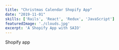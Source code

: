 ```yaml
---
title: "Christmas Calendar Shopify App"
date: "2019-11-01"
skills: ['Rails', 'React', 'Redux', 'JavaScript']
featuredImage: './clouds.jpg'
excerpt: 'A Shopify App with SAIO'
---
```


Shopify app